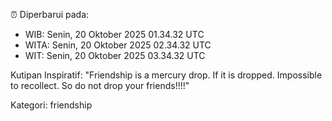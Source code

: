 ⏰ Diperbarui pada:
- WIB: Senin, 20 Oktober 2025 01.34.32 UTC
- WITA: Senin, 20 Oktober 2025 02.34.32 UTC
- WIT: Senin, 20 Oktober 2025 03.34.32 UTC

Kutipan Inspiratif:
"Friendship is a mercury drop. If it is dropped. Impossible to recollect. So do not drop your friends!!!!"


Kategori: friendship

